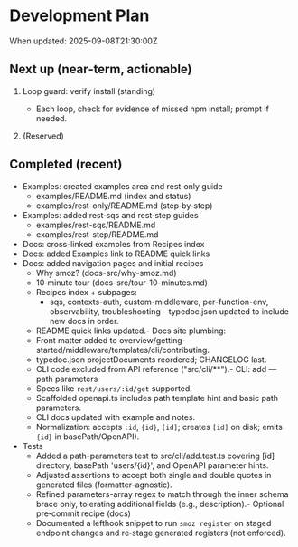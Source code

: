 # Development Plan

When updated: 2025-09-08T21:30:00Z

## Next up (near‑term, actionable)

1. Loop guard: verify install (standing)
   - Each loop, check for evidence of missed npm install; prompt if needed.

2. (Reserved)

## Completed (recent)

- Examples: created examples area and rest‑only guide
  - examples/README.md (index and status)
  - examples/rest-only/README.md (step‑by‑step)
- Examples: added rest‑sqs and rest‑step guides
  - examples/rest-sqs/README.md
  - examples/rest-step/README.md
- Docs: cross-linked examples from Recipes index
- Docs: added Examples link to README quick links
- Docs: added navigation pages and initial recipes
  - Why smoz? (docs-src/why-smoz.md)
  - 10‑minute tour (docs-src/tour-10-minutes.md)
  - Recipes index + subpages:
    - sqs, contexts-auth, custom-middleware, per-function-env, observability, troubleshooting - typedoc.json updated to include new docs in order.
  - README quick links updated.- Docs site plumbing:
  - Front matter added to overview/getting-started/middleware/templates/cli/contributing.
  - typedoc.json projectDocuments reordered; CHANGELOG last.
  - CLI code excluded from API reference ("src/cli/\*\*").- CLI: add — path parameters
  - Specs like `rest/users/:id/get` supported.
  - Scaffolded openapi.ts includes path template hint and basic path parameters.
  - CLI docs updated with example and notes.
  - Normalization: accepts `:id`, `{id}`, `[id]`; creates `[id]` on disk; emits `{id}` in basePath/OpenAPI).
- Tests
  - Added a path-parameters test to src/cli/add.test.ts covering [id] directory, basePath 'users/{id}', and OpenAPI parameter hints.
  - Adjusted assertions to accept both single and double quotes in
    generated files (formatter-agnostic).
  - Refined parameters-array regex to match through the inner schema brace only, tolerating additional fields (e.g., description).- Optional pre‑commit recipe (docs)
  - Documented a lefthook snippet to run `smoz register` on staged endpoint changes
    and re‑stage generated registers (not enforced).

